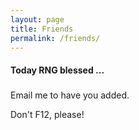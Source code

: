 ```yaml
---
layout: page
title: Friends
permalink: /friends/
---
```


#### Today RNG blessed ...

<h3><a href="" id="friendname"></a></h3>

<p>Email me to have you added. </p>
<p>Don't F12, please!</p>

<!-- ordered randomly -->
<script>
var friendnamearray = [
	'iBug',
	'taoky',
	'Elsa Granger',
	'Zeka',
	'Totoro',
	'myl7',
	'loliw',
	'Catoverflow',
	'sirius',
	'LibreLiu',
	'Simba',
	'Zi-Yue Wang'
];
var friendurlarray = [
	'https://ibug.io',
	'https://www.taoky.moe',
	'https://elsagranger.com',
	'https://flag.zeka.cloud',
	'https://yyw.moe',
	'https://myl7.moe',
	'https://loliw.moe',
	'https://blog.c-j.dev',
	'https://sirius1242.github.io',
	'https://blog.libreliu.info',
	'http://www.simbaondiet.com',
	'http://home.ustc.edu.cn/~metrictensor'
];
var d = new Date();
var seed = d.getFullYear()*1000 + d.getMonth()*100 + d.getDay();
function randomm() {
	var x = Math.sin(seed++) * 10000;
	return x - Math.floor(x);
}
var r = Math.floor(randomm()*friendurlarray.length);
document.getElementById("friendname").innerHTML = friendnamearray[r];
document.getElementById("friendname").href = friendurlarray[r];
</script>

